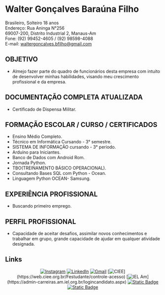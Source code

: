 # Walter Gonçalves Baraúna Filho

Brasileiro, Solteiro 18 anos <br> 
Endereço: Rua Aninga N°256 <br>
69007-200, Distrito Industrial 2, Manaus-Am <br>
Fone: (92) 99452-4605 / (92) 98598-4088  <br>
E-mail: waltergoncalves.bfilho@gmail.com


## OBJETIVO
* Almejo fazer parte do quadro de funcionários desta empresa com intuito de desenvolver minhas habilidades, visando meu crescimento profissional e da empresa.

## DOCUMENTAÇÃO COMPLETA ATUALIZADA
* Certificado de Dispensa Militar.

## FORMAÇÃO ESCOLAR / CURSO / CERTIFICADOS
* Ensino Médio Completo.
* Técnico em Informática Cursando - 3° semestre.
* SISTEMA DE INFORMAÇÃO cursando - 3° período.
* Arduíno para Iniciantes.
* Banco de Dados com Android Rom.
* Jornada Python.
* TBO(TREINAMENTO BÁSICO OPERACIONAL).
* Consultando Bases SQL com Python - Ocean.
* Linguagem Python OCEAN- Samsung.

## EXPERIÊNCIA PROFISSIONAL
* Buscando primeiro emprego.

## PERFIL PROFISSIONAL

* Capacidade de aceitar desafios, assimilar novos conhecimentos e trabalhar em grupo, grande capacidade de ajudar em qualquer atividade designada.

## Links

<div align="center" >

[![Instagram](https://img.shields.io/badge/Instagram-%23E4405F.svg?logo=Instagram&logoColor=white)](https://instagram.com/waltergoncalves.filho)
[![LinkedIn](https://img.shields.io/badge/LinkedIn-%230077B5.svg?logo=linkedin&logoColor=white)](https://linkedin.com/in/waltergoncalvesfilho)
[![Gmail](https://img.shields.io/badge/Gmail-D14836.svg?logo=Gmail&logoColor=white&)](mailto:waltergoncalves.bfilho@gmail.com)
[![CIEE](https://img.shields.io/badge/CIEE-8A2BE2?)](https://web.ciee.org.br/Festudante/controle-acesso)
[![IEL Am](https://img.shields.io/badge/IEL_Am-blue?)](https://admin-carreiras.am.iel.org.br/logincandidato.aspx)
[![Static Badge](https://img.shields.io/badge/ManPower-Group-orange?style=flat&logoColor=blue&logoSize=amg&labelColor=blue)](https://vagas.manpowergroup.com.br/)
[![Static Badge](https://img.shields.io/badge/Gupy.io-black?style=flat&logoColor=dark&logoSize=amg&labelColor=dark)](https://portal.gupy.io/)



</div>
